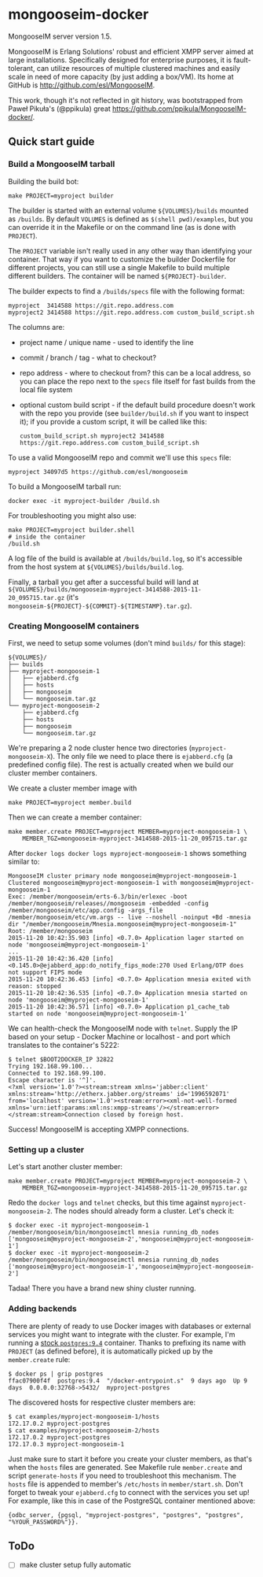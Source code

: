 # mongooseim-docker

MongooseIM server version 1.5.  

MongooseIM is Erlang Solutions' robust and efficient XMPP server aimed at large installations.
Specifically designed for enterprise purposes,
it is fault-tolerant, can utilize resources of multiple clustered machines and easily scale in need of more capacity (by just adding a box/VM).
Its home at GitHub is http://github.com/esl/MongooseIM.

This work, though it's not reflected in git history,
was bootstrapped from Paweł Pikuła's (@ppikula) great https://github.com/ppikula/MongooseIM-docker/.

## Quick start guide


### Build a MongooseIM tarball

Building the build bot:

```
make PROJECT=myproject builder
```

The builder is started with an external volume `${VOLUMES}/builds` mounted as `/builds`.
By default `VOLUMES` is defined as `$(shell pwd)/examples`,
but you can override it in the Makefile or on the command line (as is done with `PROJECT`).

The `PROJECT` variable isn't really used in any other way than identifying your container.
That way if you want to customize the builder Dockerfile for different projects,
you can still use a single Makefile to build multiple different builders.
The container will be named `${PROJECT}-builder`.

The builder expects to find a `/builds/specs` file with the following format:

```
myproject  3414588 https://git.repo.address.com
myproject2 3414588 https://git.repo.address.com custom_build_script.sh
```

The columns are:

-   project name / unique name - used to identify the line

-   commit / branch / tag - what to checkout?

-   repo address - where to checkout from? this can be a local address, so
    you can place the repo next to the `specs` file itself for fast builds
    from the local file system

-   optional custom build script - if the default build procedure doesn't
    work with the repo you provide
    (see `builder/build.sh` if you want to inspect it);
    if you provide a custom script, it will be called like this:

    ```
    custom_build_script.sh myproject2 3414588 https://git.repo.address.com custom_build_script.sh
    ```

To use a valid MongooseIM repo and commit we'll use this `specs` file:

```
myproject 34097d5 https://github.com/esl/mongooseim
```

To build a MongooseIM tarball run:

```
docker exec -it myproject-builder /build.sh
```

For troubleshooting you might also use:

```
make PROJECT=myproject builder.shell
# inside the container
/build.sh
```

A log file of the build is available at `/builds/build.log`,
so it's accessible from the host system at `${VOLUMES}/builds/build.log`.

Finally, a tarball you get after a successful build will land
at `${VOLUMES}/builds/mongooseim-myproject-3414588-2015-11-20_095715.tar.gz`
(it's `mongooseim-${PROJECT}-${COMMIT}-${TIMESTAMP}.tar.gz`).


### Creating MongooseIM containers

First, we need to setup some volumes (don't mind `builds/` for this stage):

```
${VOLUMES}/
├── builds
├── myproject-mongooseim-1
│   ├── ejabberd.cfg
│   ├── hosts
│   ├── mongooseim
│   └── mongooseim.tar.gz
└── myproject-mongooseim-2
    ├── ejabberd.cfg
    ├── hosts
    ├── mongooseim
    └── mongooseim.tar.gz
```

We're preparing a 2 node cluster hence two directories (`myproject-mongooseim-X`).
The only file we need to place there is `ejabberd.cfg` (a predefined config file).
The rest is actually created when we build our cluster member containers.

We create a cluster member image with 

```
make PROJECT=myproject member.build
```

Then we can create a member container:

```
make member.create PROJECT=myproject MEMBER=myproject-mongooseim-1 \
    MEMBER_TGZ=mongooseim-myproject-3414588-2015-11-20_095715.tar.gz
```

After `docker logs docker logs myproject-mongooseim-1` shows something similar to:

```
MongooseIM cluster primary node mongooseim@myproject-mongooseim-1
Clustered mongooseim@myproject-mongooseim-1 with mongooseim@myproject-mongooseim-1
Exec: /member/mongooseim/erts-6.3/bin/erlexec -boot /member/mongooseim/releases//mongooseim -embedded -config /member/mongooseim/etc/app.config -args_file /member/mongooseim/etc/vm.args -- live --noshell -noinput +Bd -mnesia dir "/member/mongooseim/Mnesia.mongooseim@myproject-mongooseim-1"
Root: /member/mongooseim
2015-11-20 10:42:35.903 [info] <0.7.0> Application lager started on node 'mongooseim@myproject-mongooseim-1'
...
2015-11-20 10:42:36.420 [info] <0.145.0>@ejabberd_app:do_notify_fips_mode:270 Used Erlang/OTP does not support FIPS mode
2015-11-20 10:42:36.453 [info] <0.7.0> Application mnesia exited with reason: stopped
2015-11-20 10:42:36.535 [info] <0.7.0> Application mnesia started on node 'mongooseim@myproject-mongooseim-1'
2015-11-20 10:42:36.571 [info] <0.7.0> Application p1_cache_tab started on node 'mongooseim@myproject-mongooseim-1'
```

We can health-check the MongooseIM node with `telnet`.
Supply the IP based on your setup - Docker Machine or localhost - and port
which translates to the container's 5222:

```
$ telnet $BOOT2DOCKER_IP 32822
Trying 192.168.99.100...
Connected to 192.168.99.100.
Escape character is '^]'.
<?xml version='1.0'?><stream:stream xmlns='jabber:client' xmlns:stream='http://etherx.jabber.org/streams' id='1996592071' from='localhost' version='1.0'><stream:error><xml-not-well-formed xmlns='urn:ietf:params:xml:ns:xmpp-streams'/></stream:error></stream:stream>Connection closed by foreign host.
```

Success! MongooseIM is accepting XMPP connections.


### Setting up a cluster

Let's start another cluster member:

```
make member.create PROJECT=myproject MEMBER=myproject-mongooseim-2 \
    MEMBER_TGZ=mongooseim-myproject-3414588-2015-11-20_095715.tar.gz
```

Redo the `docker logs` and `telnet` checks, but this time against `myproject-mongooseim-2`.
The nodes should already form a cluster.
Let's check it:

```
$ docker exec -it myproject-mongooseim-1 /member/mongooseim/bin/mongooseimctl mnesia running_db_nodes
['mongooseim@myproject-mongooseim-2','mongooseim@myproject-mongooseim-1']
$ docker exec -it myproject-mongooseim-2 /member/mongooseim/bin/mongooseimctl mnesia running_db_nodes
['mongooseim@myproject-mongooseim-1','mongooseim@myproject-mongooseim-2']
```

Tadaa! There you have a brand new shiny cluster running.


### Adding backends

There are plenty of ready to use Docker images with databases
or external services you might want to integrate with the cluster.
For example, I'm running a [stock `postgres:9.4`](https://hub.docker.com/_/postgres/) container.
Thanks to prefixing its name with `PROJECT` (as defined before),
it is automatically picked up by the `member.create` rule:

```
$ docker ps | grip postgres
ffac07900f4f  postgres:9.4  "/docker-entrypoint.s"  9 days ago  Up 9 days  0.0.0.0:32768->5432/  myproject-postgres
```

The discovered hosts for respective cluster members are:

```
$ cat examples/myproject-mongooseim-1/hosts
172.17.0.2 myproject-postgres
$ cat examples/myproject-mongooseim-2/hosts
172.17.0.2 myproject-postgres
172.17.0.3 myproject-mongooseim-1
```

Just make sure to start it before you create your cluster members,
as that's when the `hosts` files are generated.
See Makefile rule `member.create` and script `generate-hosts`
if you need to troubleshoot this mechanism.
The `hosts` file is appended to member's `/etc/hosts` in `member/start.sh`.
Don't forget to tweak your `ejabberd.cfg` to connect with the services you set up!
For example, like this in case of the PostgreSQL container mentioned above:

```
{odbc_server, {pgsql, "myproject-postgres", "postgres", "postgres", "%YOUR_PASSWORD%"}}.
```


## ToDo

- [ ] make cluster setup fully automatic
